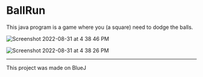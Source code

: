 # BallRun
This java program is a game where you (a square) need to dodge the balls.

![Screenshot 2022-08-31 at 4 38 46 PM](https://user-images.githubusercontent.com/71538893/187665255-05533d2a-0d64-4e1e-8a77-767b42cd90e9.png)

![Screenshot 2022-08-31 at 4 38 26 PM](https://user-images.githubusercontent.com/71538893/187665290-42ac6cbd-cd5c-4f94-a8c1-595cf1dcb0c9.png)

---
This project was made on BlueJ
